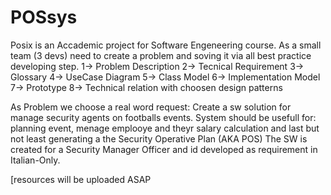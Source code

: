 # POSsys
Posix is an Accademic project for Software Engeneering course. As a small team (3 devs) need to create a problem and soving it via all best practice developing step.
1-> Problem Description
2-> Tecnical Requirement
3-> Glossary
4-> UseCase Diagram
5-> Class Model
6-> Implementation Model
7-> Prototype
8-> Technical relation with choosen design patterns

As Problem we choose a real word request: Create a sw solution for manage security agents on footballs events.
System should be usefull for: planning event, menage emplooye and theyr salary calculation and last but not least generating a the Security Operative Plan (AKA POS)
The SW is created for a Security Manager Officer and id developed as requirement in Italian-Only.

[resources will be uploaded ASAP
